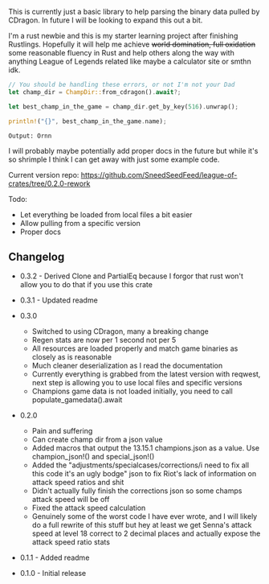 This is currently just a basic library to help parsing the binary data pulled by CDragon. In future I will be looking to expand this out a bit.

I'm a rust newbie and this is my starter learning project after finishing Rustlings. Hopefully it will help me achieve ~~world domination, full oxidation~~ some reasonable fluency in Rust and help others along the way with anything League of Legends related like maybe a calculator site or smthn idk.

```rust
// You should be handling these errors, or not I'm not your Dad
let champ_dir = ChampDir::from_cdragon().await?;

let best_champ_in_the_game = champ_dir.get_by_key(516).unwrap();

println!("{}", best_champ_in_the_game.name);
```
```
Output: Ornn
```

I will probably maybe potentially add proper docs in the future but while it's so shrimple I think I can get away with just some example code.

Current version repo: https://github.com/SneedSeedFeed/league-of-crates/tree/0.2.0-rework

Todo:
  - Let everything be loaded from local files a bit easier
  - Allow pulling from a specific version
  - Proper docs

## Changelog
- 0.3.2 - Derived Clone and PartialEq because I forgor that rust won't allow you to do that if you use this crate

- 0.3.1 - Updated readme

- 0.3.0
  - Switched to using CDragon, many a breaking change
  - Regen stats are now per 1 second not per 5
  - All resources are loaded properly and match game binaries as closely as is reasonable
  - Much cleaner deserialization as I read the documentation
  - Currently everything is grabbed from the latest version with reqwest, next step is allowing you to use local files and specific versions
  - Champions game data is not loaded initially,  you need to call populate_gamedata().await

- 0.2.0
  - Pain and suffering
  - Can create champ dir from a json value
  - Added macros that output the 13.15.1 champions.json as a value. Use champion_json!() and special_json!()
  - Added the "adjustments/specialcases/corrections/i need to fix all this code it's an ugly bodge" json to fix Riot's lack of information on attack speed ratios and shit
  - Didn't actually fully finish the corrections json so some champs attack speed will be off
  - Fixed the attack speed calculation
  - Genuinely some of the worst code I have ever wrote, and I will likely do a full rewrite of this stuff but hey at least we get Senna's attack speed at level 18 correct to 2 decimal places and actually expose the attack speed ratio stats

- 0.1.1 - Added readme
- 0.1.0 - Initial release
